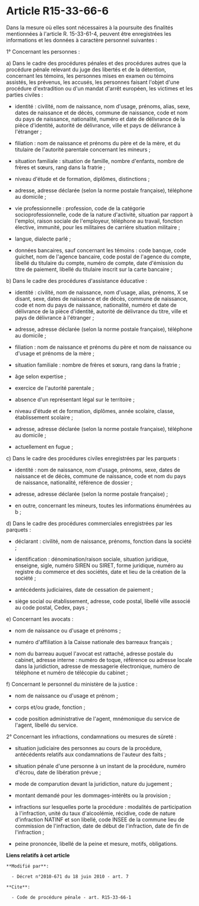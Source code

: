 # Article R15-33-66-6

Dans la mesure où elles sont nécessaires à la poursuite des finalités mentionnées à l'article R. 15-33-61-4, peuvent être
enregistrées les informations et les données à caractère personnel suivantes : 

1° Concernant les personnes : 

a) Dans le cadre des procédures pénales et des procédures autres que la procédure pénale relevant du juge des libertés et de
la détention, concernant les témoins, les personnes mises en examen ou témoins assistés, les prévenus, les accusés, les
personnes faisant l'objet d'une procédure d'extradition ou d'un mandat d'arrêt européen, les victimes et les parties
civiles :

- identité : civilité, nom de naissance, nom d'usage, prénoms, alias, sexe, dates de naissance et de décès, commune de
naissance, code et nom du pays de naissance, nationalité, numéro et date de délivrance de la pièce d'identité, autorité de
délivrance, ville et pays de délivrance à l'étranger ;

- filiation : nom de naissance et prénoms du père et de la mère, et du titulaire de l'autorité parentale concernant les
mineurs ;

- situation familiale : situation de famille, nombre d'enfants, nombre de frères et sœurs, rang dans la fratrie ;

- niveau d'étude et de formation, diplômes, distinctions ;

- adresse, adresse déclarée (selon la norme postale française), téléphone au domicile ;

- vie professionnelle : profession, code de la catégorie socioprofessionnelle, code de la nature d'activité, situation par
rapport à l'emploi, raison sociale de l'employeur, téléphone au travail, fonction élective, immunité, pour les militaires de
carrière situation militaire ;

- langue, dialecte parlé ;

- données bancaires, sauf concernant les témoins : code banque, code guichet, nom de l'agence bancaire, code postal de
l'agence du compte, libellé du titulaire du compte, numéro de compte, date d'émission du titre de paiement, libellé du
titulaire inscrit sur la carte bancaire ; 

b) Dans le cadre des procédures d'assistance éducative :

- identité : civilité, nom de naissance, nom d'usage, alias, prénoms, X se disant, sexe, dates de naissance et de décès,
commune de naissance, code et nom du pays de naissance, nationalité, numéro et date de délivrance de la pièce d'identité,
autorité de délivrance du titre, ville et pays de délivrance à l'étranger ;

- adresse, adresse déclarée (selon la norme postale française), téléphone au domicile ;

- filiation : nom de naissance et prénoms du père et nom de naissance ou d'usage et prénoms de la mère ;

- situation familiale : nombre de frères et sœurs, rang dans la fratrie ;

- âge selon expertise ;

- exercice de l'autorité parentale ;

- absence d'un représentant légal sur le territoire ;

- niveau d'étude et de formation, diplômes, année scolaire, classe, établissement scolaire ;

- adresse, adresse déclarée (selon la norme postale française), téléphone au domicile ;

- actuellement en fugue ; 

c) Dans le cadre des procédures civiles enregistrées par les parquets :

- identité : nom de naissance, nom d'usage, prénoms, sexe, dates de naissance et de décès, commune de naissance, code et nom
du pays de naissance, nationalité, référence de dossier ;

- adresse, adresse déclarée (selon la norme postale française) ;

- en outre, concernant les mineurs, toutes les informations énumérées au b ; 

d) Dans le cadre des procédures commerciales enregistrées par les parquets :

- déclarant : civilité, nom de naissance, prénoms, fonction dans la société ;

- identification : dénomination/raison sociale, situation juridique, enseigne, sigle, numéro SIREN ou SIRET, forme juridique,
numéro au registre du commerce et des sociétés, date et lieu de la création de la société ;

- antécédents judiciaires, date de cessation de paiement ;

- siège social ou établissement, adresse, code postal, libellé ville associé au code postal, Cedex, pays ; 

e) Concernant les avocats :

- nom de naissance ou d'usage et prénoms ;

- numéro d'affiliation à la Caisse nationale des barreaux français ;

- nom du barreau auquel l'avocat est rattaché, adresse postale du cabinet, adresse interne : numéro de toque, référence ou
adresse locale dans la juridiction, adresse de messagerie électronique, numéro de téléphone et numéro de télécopie du
cabinet ; 

f) Concernant le personnel du ministère de la justice :

- nom de naissance ou d'usage et prénom ;

- corps et/ou grade, fonction ;

- code position administrative de l'agent, mnémonique du service de l'agent, libellé du service. 

2° Concernant les infractions, condamnations ou mesures de sûreté :

- situation judiciaire des personnes au cours de la procédure, antécédents relatifs aux condamnations de l'auteur des faits ;

- situation pénale d'une personne à un instant de la procédure, numéro d'écrou, date de libération prévue ;

- mode de comparution devant la juridiction, nature du jugement ;

- montant demandé pour les dommages-intérêts ou la provision ;

- infractions sur lesquelles porte la procédure : modalités de participation à l'infraction, unité du taux d'alcoolémie,
récidive, code de nature d'infraction NATINF et son libellé, code INSEE de la commune lieu de commission de l'infraction,
date de début de l'infraction, date de fin de l'infraction ;

- peine prononcée, libellé de la peine et mesure, motifs, obligations.

**Liens relatifs à cet article**

	**Modifié par**:

	  - Décret n°2010-671 du 18 juin 2010 - art. 7

	**Cite**:

	  - Code de procédure pénale - art. R15-33-66-1

